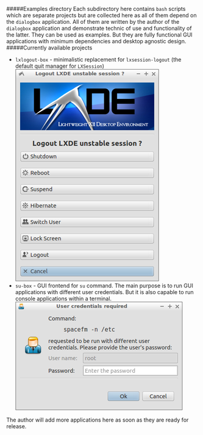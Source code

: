 #####Examples directory
Each subdirectory here contains `bash` scripts which are separate projects but are collected here as all of them depend on the `dialogbox` application. All of them are written by the author of the `dialogbox` application and demonstrate technic of use and functionality of the latter. They can be used as examples. But they are fully functional GUI applications with minimum dependencies and desktop agnostic design.
#####Currently available projects
- `lxlogout-box` - minimalistic replacement for `lxsession-logout` (the default quit manager for `LXSession`)
![](../images/lxlogout-box.png)
- `su-box` - GUI frontend for `su` command. The main purpose is to run GUI applications with different user credentials. But it is also capable to run console applications within a terminal.
![](../images/su-box1.png)

The author will add more applications here as soon as they are ready for release.